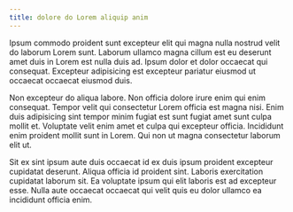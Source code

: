 ```yaml
---
title: dolore do Lorem aliquip anim
---
```


Ipsum commodo proident sunt excepteur elit qui magna nulla nostrud velit do laborum Lorem sunt. Laborum ullamco magna cillum est eu deserunt amet duis in Lorem est nulla duis ad. Ipsum dolor et dolor occaecat qui consequat. Excepteur adipisicing est excepteur pariatur eiusmod ut occaecat occaecat eiusmod duis.

Non excepteur do aliqua labore. Non officia dolore irure enim qui enim consequat. Tempor velit qui consectetur Lorem officia est magna nisi. Enim duis adipisicing sint tempor minim fugiat est sunt fugiat amet sunt culpa mollit et. Voluptate velit enim amet et culpa qui excepteur officia. Incididunt enim proident mollit sunt in Lorem. Qui non ut magna consectetur laborum elit ut.

Sit ex sint ipsum aute duis occaecat id ex duis ipsum proident excepteur cupidatat deserunt. Aliqua officia id proident sint. Laboris exercitation cupidatat laborum sit. Ea voluptate ipsum qui elit laboris est ad excepteur esse. Nulla aute occaecat occaecat qui velit quis eu dolor ullamco ea incididunt officia enim.